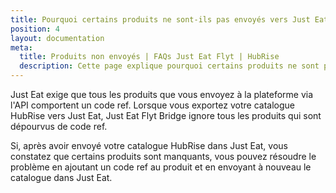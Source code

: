 ```yaml
---
title: Pourquoi certains produits ne sont-ils pas envoyés vers Just Eat ?
position: 4
layout: documentation
meta:
  title: Produits non envoyés | FAQs Just Eat Flyt | HubRise
  description: Cette page explique pourquoi certains produits ne sont pas envoyés à Just Eat lorsque vous envoyez le catalogue sur la plateforme.
---
```


Just Eat exige que tous les produits que vous envoyez à la plateforme via l'API comportent un code ref. Lorsque vous exportez votre catalogue HubRise vers Just Eat, Just Eat Flyt Bridge ignore tous les produits qui sont dépourvus de code ref.

Si, après avoir envoyé votre catalogue HubRise dans Just Eat, vous constatez que certains produits sont manquants, vous pouvez résoudre le problème en ajoutant un code ref au produit et en envoyant à nouveau le catalogue dans Just Eat.
